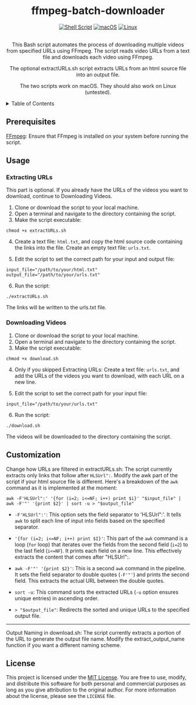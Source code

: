<div align="center">

# ffmpeg-batch-downloader

<a href="https://www.gnu.org/software/bash/">
    <img alt="Shell Script" src="https://img.shields.io/badge/shell_script-%23121011.svg?style=for-the-badge&logo=gnu-bash&logoColor=white" /></a>
<a href="https://www.apple.com/macos/">
    <img alt="macOS" src="https://img.shields.io/badge/mac%20os-000000?style=for-the-badge&logo=macos&logoColor=F0F0F0" /></a>
<a href="https://kernel.org">
    <img alt="Linux" src="https://img.shields.io/badge/Linux-FCC624?style=for-the-badge&logo=linux&logoColor=black" /></a>
<br>
<br>

This Bash script automates the process of downloading multiple videos from specified URLs using FFmpeg. The script reads video URLs from a text file and downloads each video using FFmpeg.

The optional extractURLs.sh script extracts URLs from an html source file into an output file.

The two scripts work on macOS. They should also work on Linux (untested).

</div>

<details>
<summary>Table of Contents</summary>

- [Prerequisites](#prerequisites)
- [Usage](#usage)
    - [Extracting URLs](#extracting-urls)
    - [Downloading Videos](#downloading-videos)
- [Customization](#customization)
- [License](#license)
</details>

## Prerequisites

[FFmpeg](https://github.com/FFmpeg/FFmpeg): Ensure that FFmpeg is installed on your system before running the script.

## Usage

### Extracting URLs

This part is optional. If you already have the URLs of the videos you want to download, continue to Downloading Videos.

1. Clone or download the script to your local machine.
2. Open a terminal and navigate to the directory containing the script.
3. Make the script executable:

```
chmod +x extractURLs.sh
```

4. Create a text file: `html.txt`, and copy the html source code containing the links into the file. Create an empty text file: `urls.txt`.

5. Edit the script to set the correct path for your input and output file:

```
input_file="/path/to/your/html.txt"
output_file="/path/to/your/urls.txt"
```

6. Run the script:

```
./extractURLs.sh
```
The links will be written to the urls.txt file.

### Downloading Videos

1. Clone or download the script to your local machine.
2. Open a terminal and navigate to the directory containing the script.
3. Make the script executable:

```
chmod +x download.sh
```

4. Only if you skipped Extracting URLs: Create a text file: `urls.txt`, and add the URLs of the videos you want to download, with each URL on a new line.

5. Edit the script to set the correct path for your input file:

```
input_file="/path/to/your/urls.txt"
```

6. Run the script:

```
./download.sh
```
The videos will be downloaded to the directory containing the script.

## Customization

Change how URLs are filtered in extractURLs.sh: The script currently extracts only links that follow after `HLSUrl":`. Modify the awk part of the script if your html source file is different. Here's a breakdown of the `awk` command as it is implemented at the moment:

```
awk -F'HLSUrl":' '{for (i=2; i<=NF; i++) print $i}' "$input_file" | awk -F'"' '{print $2}' | sort -u > "$output_file"
```

- `-F'HLSUrl":'`: This option sets the field separator to 'HLSUrl":'. It tells `awk` to split each line of input into fields based on the specified separator.

- `'{for (i=2; i<=NF; i++) print $I}'`: This part of the `awk` command is a loop (`for` loop) that iterates over the fields from the second field (`i=2`) to the last field (`i<=NF`). It prints each field on a new line. This effectively extracts the content that comes after "HLSUrl":.

- `awk -F'"' '{print $2}'`: This is a second `awk` command in the pipeline. It sets the field separator to double quotes (`-F'"'`) and prints the second field. This extracts the actual URL between the double quotes.

- `sort -u`: This command sorts the extracted URLs (`-u` option ensures unique entries) in ascending order.

- `> "$output_file"`: Redirects the sorted and unique URLs to the specified output file.

---

Output Naming in download.sh: The script currently extracts a portion of the URL to generate the output file name. Modify the extract_output_name function if you want a different naming scheme.

## License

This project is licensed under the [MIT License](https://opensource.org/licenses/MIT). You are free to use, modify, and distribute this software for both personal and commercial purposes as long as you give attribution to the original author. For more information about the license, please see the `LICENSE` file.
